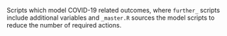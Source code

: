 Scripts which model COVID-19 related outcomes, where `further_` scripts include additional variables and `_master.R` sources the model scripts to reduce the number of required actions.
